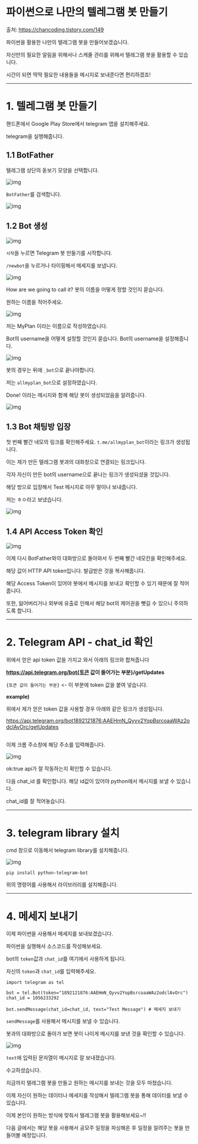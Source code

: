 # 파이썬으로 나만의 텔레그램 봇 만들기

출처: https://chancoding.tistory.com/149

파이썬을 활용한 나만의 텔레그램 봇을 만들어보겠습니다.

자신만의 필요한 알림을 위해서나 스케줄 관리를 위해서 텔레그램 봇을 활용할 수 있습니다.

시간이 되면 딱딱 필요한 내용들을 메시지로 보내준다면 편리하겠죠!

------

# **1. 텔레그램 봇 만들기**

핸드폰에서 Google Play Store에서 telegram 앱을 설치해주세요.

telegram을 실행해줍니다.

 

## **1.1 BotFather**

텔레그램 상단의 돋보기 모양을 선택합니다.



![img](.\images\telegram_000.png)



`BotFather`를 검색합니다.



![img](.\images\telegram_001.png)



 

## **1.2 Bot 생성**



![img](.\images\telegram_002.png)



`시작`을 누르면 Telegram 봇 만들기를 시작합니다.

`/newbot`을 누르거나 타이핑해서 메세지를 보냅니다.



![img](.\images\telegram_003.png)



 

How are we going to call it? 봇의 이름을 어떻게 정할 것인지 묻습니다.

원하는 이름을 적어주세요.



![img](.\images\telegram_004.png)



저는 MyPlan 이라는 이름으로 작성하였습니다.

 

 

Bot의 username을 어떻게 설정할 것인지 묻습니다. Bot의 username을 설정해줍니다.



![img](.\images\telegram_005.png)



봇의 경우는 뒤에 `_bot`으로 끝나야합니다.

저는 `allmyplan_bot`으로 설정하였습니다.

 

Done! 이라는 메시지와 함께 해당 봇이 생성되었음을 알려줍니다.



![img](.\images\telegram_006.png)



 

## **1.3 Bot 채팅방 입장**

첫 번째 빨간 네모의 링크를 확인해주세요. `t.me/allmyplan_bot`이라는 링크가 생성됩니다.

이는 제가 만든 텔레그램 봇과의 대화창으로 연결되는 링크입니다.

각자 자신이 만든 bot의 username으로 끝나는 링크가 생성되셨을 것입니다.

해당 방으로 입장해서 Test 메시지로 아무 말이나 보내줍니다.

저는 ㅎㅇ라고 보냈습니다.



![img](.\images\telegram_007.png)



 

## **1.4 API Access Token 확인**



![img](.\images\telegram_008.png)



이제 다시 BotFather와의 대화방으로 돌아와서 두 번째 빨간 네모칸을 확인해주세요.

해당 값이 HTTP API token입니다. 발급받은 것을 복사해줍니다.

해당 Access Token이 있어야 봇에서 메시지를 보내고 확인할 수 있기 때문에 잘 적어줍니다.

또한, 잃어버리거나 외부에 유출로 인해서 해당 bot의 제어권을 뺏길 수 있으니 주의하도록 합니다.

------

# **2. Telegram API - chat_id 확인**

위에서 얻은 api token 값을 가지고 와서 아래의 링크와 합쳐줍니다

**https://api.telegram.org/bot{토큰 값이 들어가는 부분}/getUpdates**

`{토큰 값이 들어가는 부분}` <- 이 부분에 token 값을 붙여 넣습니다.

**example)**

위에서 제가 얻은 token 값을 사용할 경우 아래와 같은 링크가 생성됩니다.

https://api.telegram.org/bot1892121876:AAEHmN_Qyvv2YopBsrcoaaWAz2odclAvOrc/getUpdates

##  

이제 크롬 주소창에 해당 주소를 입력해줍니다.



![img](.\images\telegram_009.png)



ok:true api가 잘 작동하는지 확인할 수 있습니다.

다음 chat_id 를 확인합니다. 해당 id값이 있어야 python에서 메시지를 보낼 수 있습니다.

chat_id를 잘 적어놓습니다.

------

# **3. telegram library 설치**

cmd 창으로 이동해서 telegram library를 설치해줍니다.



![img](.\images\telegram_010.png)



```
pip install python-telegram-bot
```

위의 명령어를 사용해서 라이브러리를 설치해줍니다.

------

# **4. 메세지 보내기**

이제 파이썬을 사용해서 메세지를 보내보겠습니다.

파이썬을 실행해서 소스코드를 작성해보세요.

bot의 `token`값과 `chat_id`를 여기에서 사용하게 됩니다.

자신의 `token`과 `chat_id`를 입력해주세요.

```
import telegram as tel

bot = tel.Bot(token="1892121876:AAEHmN_Qyvv2YopBsrcoaaWAz2odclAvOrc")
chat_id = 1056233292

bot.sendMessage(chat_id=chat_id, text="Test Message") # 메세지 보내기
```

`sendMessage`를 사용해서 메시지를 보낼 수 있습니다.

봇과의 대화방으로 돌아가 보면 봇이 나이게 메시지를 보낸 것을 확인할 수 있습니다.



![img](.\images\telegram_011.png)



`text`에 입력된 문자열이 메시지로 잘 보내졌습니다.

 

수고하셨습니다.

지금까지 텔레그램 봇을 만들고 원하는 메시지를 보내는 것을 모두 마쳤습니다.

이제 자신이 원하는 데이터나 메세지를 작성해서 텔레그램 봇을 통해 데이터를 보낼 수 있습니다.

이제 본인이 원하는 방식에 맞춰서 텔레그램 봇을 활용해보세요~!!

 

다음 글에서는 해당 봇을 사용해서 공모주 일정을 파싱해온 후 일정을 알려주는 봇을 만들어볼 예정입니다.